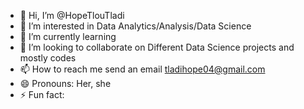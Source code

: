 - 👋 Hi, I’m @HopeTlouTladi
- 👀 I’m interested in Data Analytics/Analysis/Data Science 
- 🌱 I’m currently learning  
- 💞️ I’m looking to collaborate on Different Data Science projects and mostly codes
- 📫 How to reach me send an email tladihope04@gmail.com
- 😄 Pronouns: Her, she 
- ⚡ Fun fact:  

<!---
HopeTlouTladi/HopeTlouTladi is a ✨ special ✨ repository because its `README.md` (this file) appears on your GitHub profile.
You can click the Preview link to take a look at your changes.
--->
